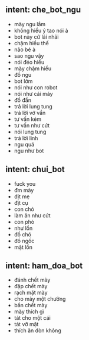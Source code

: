 ## intent: che_bot_ngu
- mày ngu lắm
- không hiểu ý tao nói à
- bot này cứ lải nhải
- chậm hiểu thế
- não bé à
- sao ngu vậy
- nói đéo hiểu
- mày chậm hiểu
- đồ ngu
- bot lởm
- nói như con robot
- nói như cái máy
- đồ đần
- trả lời lung tung
- trả lời vớ vẩn
- tư vấn kém
- tư vấn như cứt
- nói lung tung
- trả lời linh
- ngu quá
- ngu như bot

## intent: chui_bot
- fuck you
- đm mày
- địt mẹ
- địt cụ
- con chó
- làm ăn như cứt
- con phò
- như lồn
- đồ chó
- đồ ngốc
- mặt lồn

## intent: ham_doa_bot
- đánh chết mày
- đập chết mày
- rạch mặt mày
- cho mày một chưởng
- bắn chết mày
- mày thích gì
- tát cho một cái
- tát vỡ mặt
- thích ăn đòn không